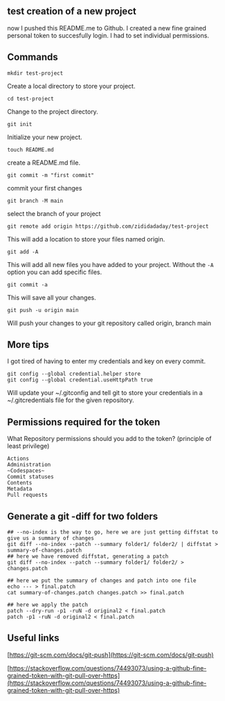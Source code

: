 ## test creation of a new project
now I pushed this README.me to Github.
I created a new fine grained personal token to succesfully login. I had to set individual permissions.

## Commands

`mkdir test-project`

Create a local directory to store your project.

`cd test-project`

Change to the project directory.

`git init`

Initialize your new project.

`touch README.md`

create a README.md file.

`git commit -m "first commit"`

commit your first changes

`git branch -M main`

select the branch of your project

`git remote add origin https://github.com/zididadaday/test-project`

This will add a location to store your files named origin.

`git add -A`

This will add all new files you have added to your project.
Without the `-A` option you can add specific files.

`git commit -a`

This will save all your changes.

`git push -u origin main`

Will push your changes to your git repository called origin, branch main


## More tips

I got tired of having to enter my credentials and key on every commit.
```
git config --global credential.helper store
git config --global credential.useHttpPath true
```
Will update your ~/.gitconfig and tell git to store your credentials in a ~/.gitcredentials file for the given repository.

## Permissions required for the token

What Repository permissions should you add to the token? (principle of least privilege)

```
Actions
Administration
~Codespaces~
Commit statuses
Contents
Metadata
Pull requests
```

## Generate a git -diff for two folders

```
## --no-index is the way to go, here we are just getting diffstat to give us a summary of changes
git diff --no-index --patch --summary folder1/ folder2/ | diffstat > summary-of-changes.patch
## here we have removed diffstat, generating a patch
git diff --no-index --patch --summary folder1/ folder2/ > changes.patch

## here we put the summary of changes and patch into one file
echo --- > final.patch
cat summary-of-changes.patch changes.patch >> final.patch

## here we apply the patch
patch --dry-run -p1 -ruN -d original2 < final.patch
patch -p1 -ruN -d original2 < final.patch
```

## Useful links

[https://git-scm.com/docs/git-push](https://git-scm.com/docs/git-push)

[https://stackoverflow.com/questions/74493073/using-a-github-fine-grained-token-with-git-pull-over-https](https://stackoverflow.com/questions/74493073/using-a-github-fine-grained-token-with-git-pull-over-https)
